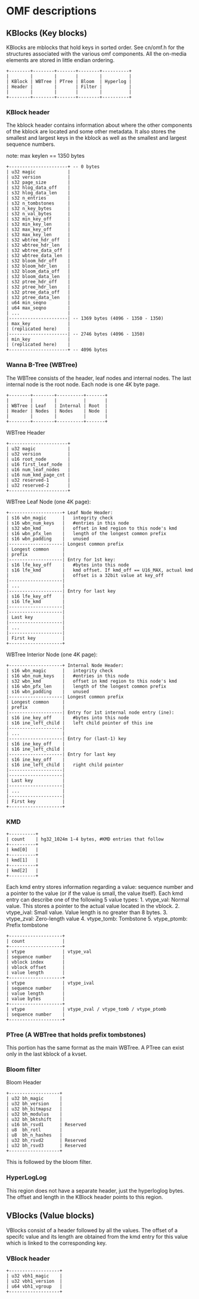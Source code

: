 # OMF descriptions

## KBlocks (Key blocks)

KBlocks are mblocks that hold keys in sorted order. See cn/omf.h for the structures associated with the various omf components. All the on-media elements are stored in little endian ordering.

    +--------+--------+-------+--------+----------+
    |        |        |       |        |          |
    | KBlock | WBTree | PTree | Bloom  | Hyperlog |
    | Header |        |       | Filter |          |
    |        |        |       |        |          |
    +--------+--------+-------+--------+----------+

### KBlock header

The kblock header contains information about where the other components of the kblock are located and some other metadata. It also stores the smallest and largest keys in the kblock as well as the smallest and largest sequence numbers.

note: max keylen == 1350 bytes

    +----------------------+ -- 0 bytes
    | u32 magic            |
    | u32 version          |
    | s32 page_size        |
    | s32 hlog_data_off    |
    | s32 hlog_data_len    |
    | s32 n_entries        |
    | s32 n_tombstones     |
    | s32 n_key_bytes      |
    | s32 n_val_bytes      |
    | s32 min_key_off      |
    | s32 min_key_len      |
    | s32 max_key_off      |
    | s32 max_key_len      |
    | s32 wbtree_hdr_off   |
    | s32 wbtree_hdr_len   |
    | s32 wbtree_data_off  |
    | s32 wbtree_data_len  |
    | s32 bloom_hdr_off    |
    | s32 bloom_hdr_len    |
    | s32 bloom_data_off   |
    | s32 bloom_data_len   |
    | s32 ptree_hdr_off    |
    | s32 ptree_hdr_len    |
    | s32 ptree_data_off   |
    | s32 ptree_data_len   |
    | u64 min_seqno        |
    | u64 max_seqno        |
    | ...                  |
    |----------------------| -- 1369 bytes (4096 - 1350 - 1350)
    | max_key              |
    | (replicated here)    |
    |----------------------| -- 2746 bytes (4096 - 1350)
    | min_key              |
    | (replicated here)    |
    +----------------------+ -- 4096 bytes

### Wanna B-Tree (WBTree)

The WBTree consists of the header, leaf nodes and internal nodes.  The last internal node is the root node. Each node is one 4K byte page.

    +--------+--------+----------+-------+
    |        |        |          |       |
    | WBTree | Leaf   | Internal | Root  |
    | Header | Nodes  | Nodes    | Node  |
    |        |        |          |       |
    +--------+--------+----------+-------+

WBTree Header

    +----------------------+
    | u32 magic            |
    | u32 version          |
    | u16 root_node        |
    | u16 first_leaf_node  |
    | u16 num_leaf_nodes   |
    | u16 num_kmd_page_cnt |
    | u32 reserved-1       |
    | u32 reserved-2       |
    +----------------------+

WBTree Leaf Node (one 4K page):

    +--------------------+ Leaf Node Header:
    | s16 wbn_magic      |   integrity check
    | s16 wbn_num_keys   |   #entries in this node
    | s32 wbn_kmd        |   offset in kmd region to this node's kmd
    | s16 wbn_pfx_len    |   length of the longest common prefix
    | s16 wbn_padding    |   unused
    |--------------------| Longest common prefix
    | Longest common     |
    | prefix             |
    |--------------------| Entry for 1st key:
    | s16 lfe_key_off    |   #bytes into this node
    | s16 lfe_kmd        |   kmd offset. If kmd_off == U16_MAX, actual kmd
    |                    |   offset is a 32bit value at key_off
    |--------------------|
    | ...                |
    |--------------------| Entry for last key
    | s16 lfe_key_off    |
    | s16 lfe_kmd        |
    |--------------------|
    |--------------------|
    | Last key           |
    |--------------------|
    | ...                |
    |--------------------|
    | First key          |
    +--------------------+

WBTree Interior Node (one 4K page):

    +--------------------+ Internal Node Header:
    | s16 wbn_magic      |   integrity check
    | s16 wbn_num_keys   |   #entries in this node
    | s32 wbn_kmd        |   offset in kmd region to this node's kmd
    | s16 wbn_pfx_len    |   length of the longest common prefix
    | s16 wbn_padding    |   unused
    |--------------------| Longest common prefix
    | Longest common     |
    | prefix             |
    |--------------------| Entry for 1st internal node entry (ine):
    | s16 ine_key_off    |   #bytes into this node
    | s16 ine_left_child |   left child pointer of this ine
    |--------------------|
    | ...                |
    |--------------------| Entry for (last-1) key
    | s16 ine_key_off    |
    | s16 ine_left_child |
    |--------------------| Entry for last key
    | s16 ine_key_off    |
    | s16 ine_left_child |   right child pointer
    |--------------------|
    |--------------------|
    | Last key           |
    |--------------------|
    | ...                |
    |--------------------|
    | First key          |
    +--------------------+

### KMD

    +----------+
    | count    | hg32_1024m 1-4 bytes, #KMD entries that follow
    +----------+
    | kmd[0]   |
    +----------+
    | kmd[1]   |
    +----------+
    | kmd[2]   |
    +----------+

  Each kmd entry stores information regarding a value: sequence number and a pointer to the value (or if the value is small, the value itself).
  Each kmd entry can describe one of the following 5 value types:
    1. vtype_val:   Normal value. This stores a pointer to the actual value
                    located in the vblock.
    2. vtype_ival:  Small value. Value length is no greater than 8 bytes.
    3. vtype_zval:  Zero-length value
    4. vtype_tomb:  Tombstone
    5. vtype_ptomb: Prefix tombstone

    +--------------------+
    | count              |
    +--------------------+
    | vtype              | vtype_val
    | sequence number    |
    | vblock index       |
    | vblock offset      |
    | value length       |
    +--------------------+
    | vtype              | vtype_ival
    | sequence number    |
    | value length       |
    | value bytes        |
    +--------------------+
    | vtype              | vtype_zval / vtype_tomb / vtype_ptomb
    | sequence number    |
    +--------------------+

### PTree (A WBTree that holds prefix tombstones)

This portion has the same format as the main WBTree.  A PTree can exist only in the last kblock of a kvset.

### Bloom filter

Bloom Header

    +-------------------+
    | u32 bh_magic      |
    | u32 bh_version    |
    | u32 bh_bitmapsz   |
    | u32 bh_modulus    |
    | u32 bh_bktshift   |
    | u16 bh_rsvd1      | Reserved
    | u8  bh_rotl       |
    | u8  bh_n_hashes   |
    | u32 bh_rsvd2      | Reserved
    | u32 bh_rsvd3      | Reserved
    +-------------------+

This is followed by the bloom filter.

### HyperLogLog

This region does not have a separate header, just the hyperloglog bytes.  The offset and length in the KBlock header points to this region.

## VBlocks (Value blocks)

VBlocks consist of a header followed by all the values.  The offset of a specifc value and its length are obtained from the kmd entry for this value which is linked to the corresponding key.

### VBlock header

    +-------------------+
    | u32 vbh1_magic    |
    | u32 vbh1_version  |
    | u64 vbh1_vgroup   |
    +-------------------+
